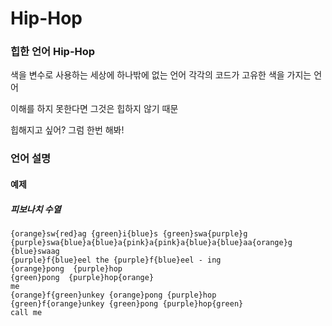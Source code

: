# Hip-Hop

### 힙한 언어 Hip-Hop

색을 변수로 사용하는 세상에 하나밖에 없는 언어
각각의 코드가 고유한 색을 가지는 언어

이해를 하지 못한다면 그것은 힙하지 않기 때문

힙해지고 싶어? 그럼 한번 해봐!

### 언어 설명

#### 예제

##### 피보나치 수열
```
{orange}sw{red}ag {green}i{blue}s {green}swa{purple}g
{purple}swa{blue}a{blue}a{pink}a{pink}a{blue}a{blue}aa{orange}g {blue}swaag
{purple}f{blue}eel the {purple}f{blue}eel - ing
{orange}pong  {purple}hop
{green}pong  {purple}hop{orange}
me
{orange}f{green}unkey {orange}pong {purple}hop
{green}f{orange}unkey {green}pong {purple}hop{green}
call me
```